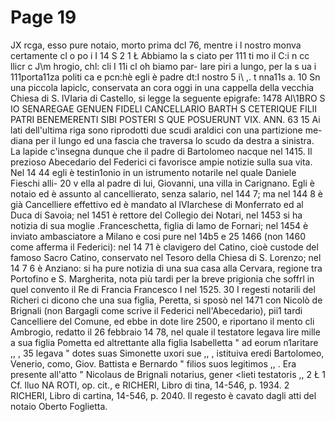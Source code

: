 # Page 19

JX rcga, esso pure notaio, morto prima dcl 76, mentre i l nostro monva certamente cl o po i I 14 S 2 1 Ł Abbiamo la s ciato per 111 ti mo il C:i n cc llicr c J\m hrogio, chl: cli I 11i cl oh biamo par- lare piri a lungo, per la s ua i 111porta11za politi ca e pcn:hè egli è padre dt:I nostro 5 i\ ,. t nna11s a. 10 Sn una piccola lapiclc, conservata an cora oggi in una cappella della vecchia Chiesa di S. lVIaria di Castello, si legge la seguente epigrafe: 1478 Al\1BRO S IO SENAREGAE GENUEN FIDELI CANCELLARIO BARTH S CETERIQUE FILII PATRI BENEMERENTI SIBI POSTERI S QUE POSUERUNT VIX. ANN. 63 15 Ai lati dell'ultima riga sono riprodotti due scudi araldici con una partizione me- diana per il lungo ed una fascia che traversa lo scudo da destra a sinistra. La lapide c'insegna dunque che il padre di Bartolomeo nacque nel 1415. Il prezioso Abecedario del Federici ci favorisce ampie notizie sulla sua vita. Nel 14 44 egli è testin1onio in un istrumento notarile nel quale Daniele Fieschi alli- 20 v ella al padre di lui, Giovanni, una villa in Carignano. Egli è notaio ed è assunto al cancellierato, senza salario, nel 144 7; ma nel 144 8 è già Cancelliere effettivo ed è mandato al lVIarchese di Monferrato ed al Duca di Savoia; nel 1451 è rettore del Collegio dei Notari, nel 1453 si ha notizia di sua moglie .Franceschetta, figlia di lamo de Fornari; nel 1454 è inviato ambasciatore a Milano e cosi pure nel 14b5 e 25 1466 (non 1460 come afferma il Federici): nel 14 71 è clavigero del Catino, cioè custode del famoso Sacro Catino, conservato nel Tesoro della Chiesa di S. Lorenzo; nel 14 7 6 è Anziano: si ha pure notizia di una sua casa alla Cervara, regione tra Portofino e S. Margherita, nota più tardi per la breve prigionia che soffrl in quel convento il Re di Francia Francesco I nel 1525. 30 I regesti notarili del Richeri ci dicono che una sua figlia, Peretta, si sposò nel 1471 con Nicolò de Brignali (non Bargagli come scrive il Federici nell'Abecedario), pii1 tardi Cancelliere del Comune, ed ebbe in dote lire 2500, e riportano il mento cli Ambrogio, redatto il 26 febbraio 14 78, nel quale il testatore legava lire mille a sua figlia Pometta ed altrettante alla figlia Isabelletta " ad eorum n1aritare ,, , 35 legava " dotes suas Simonette uxori sue ,, , istituiva eredi Bartolomeo, Venerio, como, Giov. Battista e Bernardo " filios suos legitimos ,, . Era presente all'atto " Nicolaus de Brignali notarius, gener <lieti testatoris ,, 2 Ł 1 Cf. lluo NA ROTI, op. cit., e RICHERI, Libro di tina, 14-546, p. 1934. 2 RICHERI, Libro di cartina, 14-546, p. 2040. Il regesto è cavato dagli atti del notaio Oberto Foglietta.